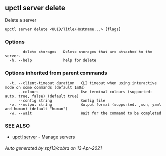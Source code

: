 ## upctl server delete

Delete a server

```
upctl server delete <UUID/Title/Hostname...> [flags]
```

### Options

```
      --delete-storages   Delete storages that are attached to the server.
  -h, --help              help for delete
```

### Options inherited from parent commands

```
  -t, --client-timeout duration   CLI timeout when using interactive mode on some commands (default 1m0s)
      --colours                   Use terminal colours (supported: auto, true, false) (default true)
      --config string             Config file
  -o, --output string             Output format (supported: json, yaml and human) (default "human")
  -w, --wait                      Wait for the command to be completed
```

### SEE ALSO

* [upctl server](upctl_server.md)	 - Manage servers

###### Auto generated by spf13/cobra on 13-Apr-2021
